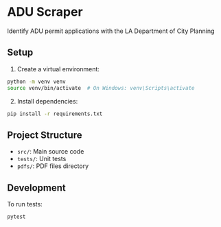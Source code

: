 # ADU Scraper

Identify ADU permit applications with the LA Department of City Planning

## Setup

1. Create a virtual environment:
```bash
python -m venv venv
source venv/bin/activate  # On Windows: venv\Scripts\activate
```

2. Install dependencies:
```bash
pip install -r requirements.txt
```

## Project Structure

- `src/`: Main source code
- `tests/`: Unit tests
- `pdfs/`: PDF files directory

## Development

To run tests:
```bash
pytest
``` 
